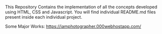 This Repository Contains the implementation of all the concepts developed using HTML, CSS and Javascript.
You will find individual README.md files present inside each individual project.

Some Major Works:
https://iamphotographer.000webhostapp.com/
